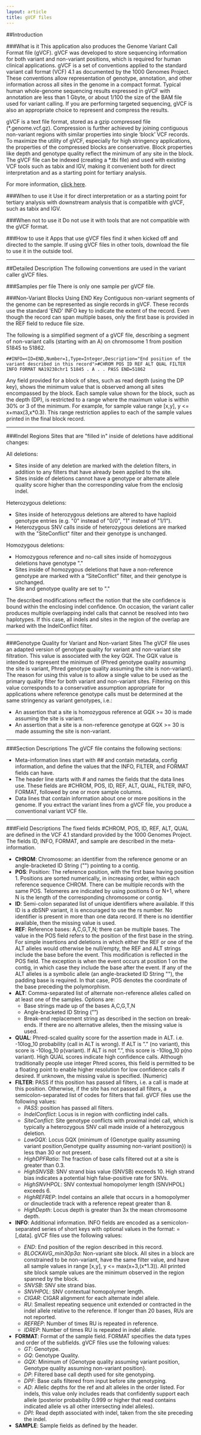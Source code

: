 ```yaml
---
layout: article
title: gVCF files
---
```


##Introduction

###What is it
This application also produces the Genome Variant Call Format file (gVCF). gVCF was developed to store sequencing information for both variant and non-variant positions, which is required for human clinical applications. gVCF is a set of conventions applied to the standard variant call format (VCF) 4.1 as documented by the 1000 Genomes Project. These conventions allow representation of genotype, annotation, and other information across all sites in the genome in a compact format. Typical human whole-genome sequencing results expressed in gVCF with annotation are less than 1 Gbyte, or about 1/100 the size of the BAM file used for variant calling. If you are performing targeted sequencing, gVCF is also an appropriate choice to represent and compress the results.

gVCF is a text file format, stored as a gzip compressed file (*.genome.vcf.gz). Compression is further achieved by joining contiguous non-variant regions with similar properties into single ‘block’ VCF records. To maximize the utility of gVCF, especially for high stringency applications, the properties of the compressed blocks are conservative. Block properties like depth and genotype quality reflect the minimum of any site in the block. The gVCF file can be indexed (creating a *.tbi file) and used with existing VCF tools such as tabix and IGV, making it convenient both for direct interpretation and as a starting point for tertiary analysis.

For more information, [click here](https://sites.google.com/site/gvcftools/home/about-gvcf).

###When to use it
Use it for direct interpretation or as a starting point for tertiary analysis with downstream analysis that is compatible with gVCF, such as tabix and IGV.

###When not to use it
Do not use it with tools that are not compatible with the gVCF format.

###How to use it
Apps that use gVCF files find it when kicked off and directed to the sample. If using gVCF files in other tools, download the file to use it in the outside tool.

---

##Detailed Description
The following conventions are used in the variant caller gVCF files.

###Samples per file
There is only one sample per gVCF file.

###Non-Variant Blocks Using END Key
Contiguous non-variant segments of the genome can be represented as single records in gVCF. These records use the standard 'END' INFO key to indicate the extent of the record. Even though the record can span multiple bases, only the first base is provided in the REF field to reduce file size.

The following is a simplified segment of a gVCF file, describing a segment of non-variant calls (starting with an A) on chromosome 1 from position 51845 to 51862.
	
	##INFO=<ID=END,Number=1,Type=Integer,Description="End position of the variant described in this record">#CHROM POS ID REF ALT QUAL FILTER INFO FORMAT NA19238chr1 51845 . A . . PASS END=51862

Any field provided for a block of sites, such as read depth (using the DP key), shows the minimum value that is observed among all sites encompassed by the block. Each sample value shown for the block, such as the depth (DP), is restricted to a range where the maximum value is within 30% or 3 of the minimum. For example, for sample value range [x,y], y <= x+max(3,x*0.3). This range restriction applies to each of the sample values printed in the final block record.

---
###Indel Regions
Sites that are "filled in" inside of deletions have additional changes:

All deletions:

- Sites inside of any deletion are marked with the deletion filters, in addition to any filters that have already been applied to the site.
- Sites inside of deletions cannot have a genotype or alternate allele quality score higher than the corresponding value from the enclosig indel.

Heterozygous deletions:

- Sites inside of heterozygous deletions are altered to have haploid genotype entries (e.g. "0" instead of "0/0", "1" instead of "1/1").
- Heterozygous SNV calls inside of heterozygous deletions are marked with the "SiteConflict" filter and their genotype is unchanged.

Homozygous deletions:

- Homozygous reference and no-call sites inside of homozygous deletions have genotype "."
- Sites inside of homozygous deletions that have a non-reference genotype are marked with a “SiteConflict” filter, and their genotype is unchanged.
- Site and genotype quality are set to "."

The described modifications reflect the notion that the site confidence is bound within the enclosing indel confidence.
On occasion, the variant caller produces multiple overlapping indel calls that cannot be resolved into two haplotypes. If this case, all indels and sites in the region of the overlap are marked with the IndelConflict filter.

---
###Genotype Quality for Variant and Non-variant Sites
The gVCF file uses an adapted version of genotype quality for variant and non-variant site filtration. This value is associated with the key GQX. The GQX value is intended to represent the minimum of {Phred genotype quality assuming the site is variant, Phred genotype quality assuming the site is non-variant}. The reason for using this value is to allow a single value to be used as the primary quality filter for both variant and non-variant sites. Filtering on this value corresponds to a conservative assumption appropriate for applications where reference genotype calls must be determined at the same stringency as variant genotypes, i.e.:

- An assertion that a site is homozygous reference at GQX >= 30 is made assuming the site is variant.
- An assertion that a site is a non-reference genotype at GQX >= 30 is made assuming the site is non-variant.

---
###Section Descriptions
The gVCF file contains the following sections:

- Meta-information lines start with ## and contain metadata, config information, and define the values that the INFO, FILTER, and FORMAT fields can have.
- The header line starts with # and names the fields that the data lines use. These fields are #CHROM, POS, ID, REF, ALT, QUAL, FILTER, INFO, FORMAT, followed by one or more sample columns.
- Data lines that contain information about one or more positions in the genome.
If you extract the variant lines from a gVCF file, you produce a conventional variant VCF file.

---
###Field Descriptions
The fixed fields #CHROM, POS, ID, REF, ALT, QUAL are defined in the VCF 4.1 standard provided by the 1000 Genomes Project. The fields ID, INFO, FORMAT, and sample are described in the meta-information.

- **CHROM**: Chromosome: an identifier from the reference genome or an angle-bracketed ID String ("<ID>") pointing to a contig.
- **POS**: Position: The reference position, with the first base having position 1. Positions are sorted numerically, in increasing order, within each reference sequence CHROM. There can be multiple records with the same POS. Telomeres are indicated by using positions 0 or N+1, where N is the length of the corresponding chromosome or contig.
- **ID**: Semi-colon separated list of unique identifiers where available. If this ID is a dbSNP variant, it is encouraged to use the rs number. No identifier is present in more than one data record. If there is no identifier available, then the missing value is used.
- **REF**: Reference bases: A,C,G,T,N; there can be multiple bases. The value in the POS field refers to the position of the first base in the string. For simple insertions and deletions in which either the REF or one of the ALT alleles would otherwise be null/empty, the REF and ALT strings include the base before the event. This modification is reflected in the POS field. The exception is when the event occurs at position 1 on the contig, in which case they include the base after the event. If any of the ALT alleles is a symbolic allele (an angle-bracketed ID String "<ID>"), the padding base is required. In that case, POS denotes the coordinate of the base preceding the polymorphism.
- **ALT**: Comma-separated list of alternate non-reference alleles called on at least one of the samples. Options are:
	- Base strings made up of the bases A,C,G,T,N
	- Angle-bracketed ID String (”<ID>”)
	- Break-end replacement string as described in the section on break-ends.
If there are no alternative alleles, then the missing value is used.
- **QUAL**: Phred-scaled quality score for the assertion made in ALT. i.e. -10log_10 probability (call in ALT is wrong). If ALT is ”.” (no variant), this score is -10log_10 p(variant). If ALT is not ”.”, this score is -10log_10 p(no variant). High QUAL scores indicate high confidence calls. Although traditionally people use integer Phred scores, this field is permitted to be a floating point to enable higher resolution for low confidence calls if desired. If unknown, the missing value is specified. (Numeric)
- **FILTER**: PASS if this position has passed all filters, i.e. a call is made at this position. Otherwise, if the site has not passed all filters, a semicolon-separated list of codes for filters that fail. gVCF files use the following values:
	- _PASS_: position has passed all filters.
	- _IndelConflict_: Locus is in region with conflicting indel calls.
	- _SiteConflict_: Site genotype conflicts with proximal indel call, which is typically a heterozygous SNV call made inside of a heterozygous deletion.
	- _LowGQX_: Locus GQX (minimum of {Genotype quality assuming variant position,Genotype quality assuming non-variant position}) is less than 30 or not present.
	- _HighDPFRatio_: The fraction of base calls filtered out at a site is greater than 0.3.
	- _HighSNVSB_: SNV strand bias value (SNVSB) exceeds 10. High strand bias indicates a potential high false-positive rate for SNVs.
	- _HighSNVHPOL_: SNV contextual homopolymer length (SNVHPOL) exceeds 6.
	- _HighREFREP_: Indel contains an allele that occurs in a homopolymer or dinucleotide track with a reference repeat greater than 8.
	- _HighDepth_: Locus depth is greater than 3x the mean chromosome depth.
- **INFO**: Additional information. INFO fields are encoded as a semicolon-separated series of short keys with optional values in the format: <key>=<data>[,data]. gVCF files use the following values:
	- _END_: End position of the region described in this record.
	- *BLOCKAVG_min30p3a*: Non-variant site block. All sites in a block are constrained to be non-variant, have the same filter value, and have all sample values in range [x,y], y <= max(x+3,(x*1.3)). All printed site block sample values are the minimum observed in the region spanned by the block.
	- _SNVSB_: SNV site strand bias.
	- _SNVHPOL_: SNV contextual homopolymer length.
	- _CIGAR_: CIGAR alignment for each alternate indel allele.
	- _RU_: Smallest repeating sequence unit extended or contracted in the indel allele relative to the reference. If longer than 20 bases, RUs are not reported.
	- _REFREP_: Number of times RU is repeated in reference.
	- _IDREP_: Number of times RU is repeated in indel allele.
- **FORMAT**: Format of the sample field. FORMAT specifies the data types and order of the subfields. gVCF files use the following values:
	- _GT_: Genotype.
	- _GQ_: Genotype Quality.
	- _GQX_: Minimum of {Genotype quality assuming variant position, Genotype quality assuming non-variant position}.
	- _DP_: Filtered base call depth used for site genotyping.
	- _DPF_: Base calls filtered from input before site genotyping.
	- _AD_: Allelic depths for the ref and alt alleles in the order listed. For indels, this value only includes reads that confidently support each allele (posterior probability 0.999 or higher that read contains indicated allele vs all other intersecting indel alleles).
	- _DPI_: Read depth associated with indel, taken from the site preceding the indel.
- **SAMPLE**: Sample fields as defined by the header.